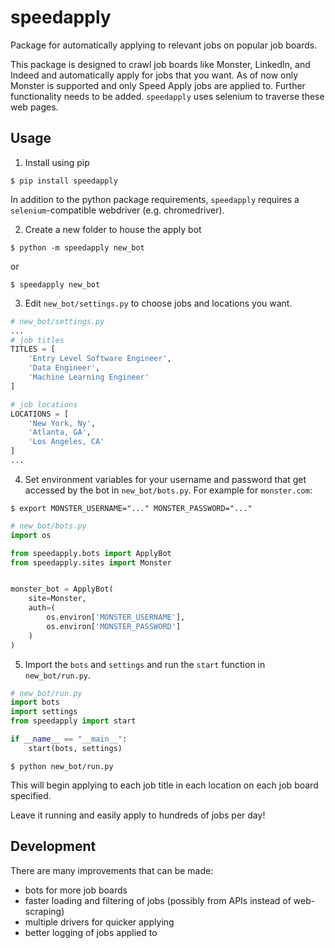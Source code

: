 # speedapply
Package for automatically applying to relevant jobs on popular job boards.

This package is designed to crawl job boards like Monster, LinkedIn, and Indeed and automatically apply for jobs that you want. As of now only Monster is supported and only Speed Apply jobs are applied to. Further functionality needs to be added. `speedapply` uses selenium to traverse these web pages.

## Usage
1. Install using pip

```
$ pip install speedapply
```

In addition to the python package requirements, `speedapply` requires a `selenium`-compatible webdriver (e.g. chromedriver).

2. Create a new folder to house the apply bot

```
$ python -m speedapply new_bot
```

or

```
$ speedapply new_bot
```

3. Edit `new_bot/settings.py` to choose jobs and locations you want.

```python
# new_bot/settings.py
...
# job titles
TITLES = [
    'Entry Level Software Engineer',
    'Data Engineer',
    'Machine Learning Engineer'
]

# job locations
LOCATIONS = [
    'New York, Ny',
    'Atlanta, GA',
    'Los Angeles, CA'
]
...
```

4. Set environment variables for your username and password that get accessed by the bot in `new_bot/bots.py`.
For example for `monster.com`:

```
$ export MONSTER_USERNAME="..." MONSTER_PASSWORD="..."
```

```python
# new_bot/bots.py
import os

from speedapply.bots import ApplyBot
from speedapply.sites import Monster


monster_bot = ApplyBot(
    site=Monster,
    auth=(
        os.environ['MONSTER_USERNAME'],
        os.environ['MONSTER_PASSWORD']
    )
)
```

5. Import the `bots` and `settings` and run the `start` function in `new_bot/run.py`.

```python
# new_bot/run.py
import bots
import settings
from speedapply import start

if __name__ == "__main__":
    start(bots, settings)
```

    $ python new_bot/run.py

This will begin applying to each job title in each location on each job board specified.

Leave it running and easily apply to hundreds of jobs per day!

## Development
There are many improvements that can be made:
- bots for more job boards
- faster loading and filtering of jobs (possibly from APIs instead of web-scraping)
- multiple drivers for quicker applying
- better logging of jobs applied to